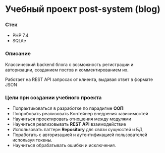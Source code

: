 # Учебный проект post-system (blog)
### Стек

- PHP 7.4
- SQLite

### Описание

Классический backend блога с возможность регистрации и авторизации, созданием постов и комментированием их. 

Работает на REST API запросах от клиента, выдавая ответ в формате JSON

### Цели при создании учебного проекта

- Попрактиковаться в разработке по парадигме **ООП**
- Попробовать реализовать Контейнер внедрения зависимостей
- Научиться проектировать отношения между модулями
- Научиться реализовывать **REST API** взаимодействие
- Использовать паттерн **Repository** для связи сущностей и БД
- Поработать с авторизацией и аутентификацией пользователей используя токены.
- Научиться обрабатывать ошибки и исключения.

